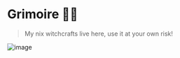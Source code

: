 # Grimoire 🧙‍♀️

> My nix witchcrafts live here, use it at your own risk!

![image](https://github.com/cherryramatisdev/grimoire/assets/86631177/c9b26e87-1435-48a8-a849-60010dfb6c0f)
